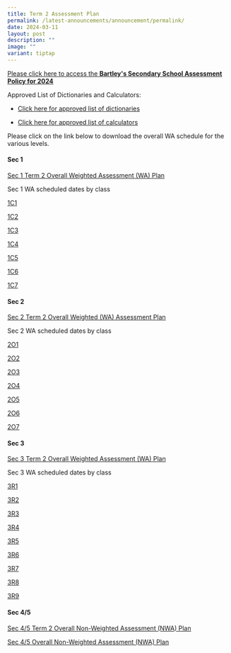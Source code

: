 ```yaml
---
title: Term 2 Assessment Plan
permalink: /latest-announcements/announcement/permalink/
date: 2024-03-11
layout: post
description: ""
image: ""
variant: tiptap
---
```

<p><a href="https://www.bartleysec.moe.edu.sg/our-holistic-curriculum/instructional-programmes/assessment-matters/" rel="noopener noreferrer nofollow" target="_blank"><u>Please click here to access the </u></a><strong><a href="https://www.bartleysec.moe.edu.sg/our-holistic-curriculum/instructional-programmes/assessment-matters/" rel="noopener noreferrer nofollow" target="_blank"><u>Bartley's Secondary School Assessment Policy for 2024</u></a></strong>
</p>
<p>Approved List of Dictionaries and Calculators:</p>
<ul data-tight="true" class="tight">
<li>
<p><a href="/files/list_of_approved_mtl_dictionaries_2024_exam.pdf" rel="noopener noreferrer nofollow" target="_blank">Click here for approved list of dictionaries</a>
</p>
</li>
<li>
<p><a href="/files/guidelines_on_the_use_of_calculators_for_2024_exam__website_.pdf" rel="noopener noreferrer nofollow" target="_blank">Click here for approved list of calculators</a>
</p>
</li>
</ul>
<p>Please click on the link below to download the overall WA schedule for
the various levels.</p>
<h4>Sec 1</h4>
<p><a href="/files/S1_Term_2_WA_Overall_Schedule.pdf" rel="noopener noreferrer nofollow" target="_blank">Sec 1 Term 2 Overall Weighted Assessment (WA) Plan</a>
</p>
<p>Sec 1 WA scheduled dates by class</p>
<p><a href="/files/1C1_Term_2_WA_Detailed_Schedule.pdf" rel="noopener noreferrer nofollow" target="_blank">1C1</a>
</p>
<p><a href="/files/1C2_Term_2_WA_Detailed_Schedule.pdf" rel="noopener noreferrer nofollow" target="_blank">1C2</a>
</p>
<p><a href="/files/1C3_Term_2_WA_Detailed_Schedule.pdf" rel="noopener noreferrer nofollow" target="_blank">1C3</a>
</p>
<p><a href="/files/1C4_Term_2_WA_Detailed_Schedule.pdf" rel="noopener noreferrer nofollow" target="_blank">1C4</a>
</p>
<p><a href="/files/1C5_Term_2_WA_Detailed_Schedule.pdf" rel="noopener noreferrer nofollow" target="_blank">1C5</a>
</p>
<p><a href="/files/1C6_Term_2_WA_Detailed_Schedule.pdf" rel="noopener noreferrer nofollow" target="_blank">1C6</a>
</p>
<p><a href="/files/1C7_Term_2_WA_Detailed_Schedule.pdf" rel="noopener noreferrer nofollow" target="_blank">1C7</a>
</p>
<p></p>
<h4>Sec 2</h4>
<p><a href="/files/S2_Term_2_WA_Overall_Schedule.pdf" rel="noopener noreferrer nofollow" target="_blank">Sec 2 Term 2 Overall Weighted (WA) Assessment Plan</a>
</p>
<p>Sec 2 WA scheduled dates by class</p>
<p><a href="/files/2O1_Term_2_WA_Detailed_Schedule.pdf" rel="noopener noreferrer nofollow" target="_blank">2O1</a>
</p>
<p><a href="/files/2O2_Term_2_WA_Detailed_Schedule.pdf" rel="noopener noreferrer nofollow" target="_blank">2O2</a>
</p>
<p><a href="/files/2O3_Term_2_WA_Detailed_Schedule.pdf" rel="noopener noreferrer nofollow" target="_blank">2O3</a>
</p>
<p><a href="/files/2O4_Term_2_WA_Detailed_Schedule.pdf" rel="noopener noreferrer nofollow" target="_blank">2O4</a>
</p>
<p><a href="/files/2O5_Term_2_WA_Detailed_Schedule.pdf" rel="noopener noreferrer nofollow" target="_blank">2O5</a>
</p>
<p><a href="/files/2O6_Term_2_WA_Detailed_Schedule.pdf" rel="noopener noreferrer nofollow" target="_blank">2O6</a>
</p>
<p><a href="/files/2O7_Term_2_WA_Detailed_Schedule.pdf" rel="noopener noreferrer nofollow" target="_blank">2O7</a>
</p>
<h4>Sec 3</h4>
<p><a href="/files/S3_Term_2_WA_Overall_Schedule.pdf" rel="noopener noreferrer nofollow" target="_blank">Sec 3 Term 2 Overall Weighted Assessment (WA) Plan</a>
</p>
<p>Sec 3 WA scheduled dates by class</p>
<p><a href="/files/3R1_Term_1_WA_Detailed_Schedule.pdf" rel="noopener noreferrer nofollow" target="_blank">3R1</a>
</p>
<p><a href="/files/3R2_Term_2_WA_Detailed_Schedule.pdf" rel="noopener noreferrer nofollow" target="_blank">3R2</a>
</p>
<p><a href="/files/3R3_Term_2_WA_Detailed_Schedule.pdf" rel="noopener noreferrer nofollow" target="_blank">3R3</a>
</p>
<p><a href="/files/3R4_Term_2_WA_Detailed_Schedule.pdf" rel="noopener noreferrer nofollow" target="_blank">3R4</a>
</p>
<p><a href="/files/3R5_Term_2_WA_Detailed_Schedule.pdf" rel="noopener noreferrer nofollow" target="_blank">3R5</a>
</p>
<p><a href="/files/3R6_Term_2_WA_Detailed_Schedule.pdf" rel="noopener noreferrer nofollow" target="_blank">3R6</a>
</p>
<p><a href="/files/3R7_Term_2_WA_Detailed_Schedule.pdf" rel="noopener noreferrer nofollow" target="_blank">3R7</a>
</p>
<p><a href="/files/3R8_Term_2_WA_Detailed_Schedule.pdf" rel="noopener noreferrer nofollow" target="_blank">3R8</a>
</p>
<p><a href="/files/3R9_Term_2_WA_Detailed_Schedule.pdf" rel="noopener noreferrer nofollow" target="_blank">3R9</a>
</p>
<h4>Sec 4/5</h4>
<p><a href="/files/S4_5_Term_2_NWA_Overall_Schedule.pdf" rel="noopener noreferrer nofollow" target="_blank">Sec 4/5 Term 2 Overall Non-Weighted Assessment (NWA) Plan</a>
</p>
<p></p>
<p></p>
<p><a href="/files/S4_5_Term_2_NWA_Overall_Schedule_22_Mar.pdf" rel="noopener noreferrer nofollow" target="_blank">Sec 4/5 Overall Non-Weighted Assessment (NWA) Plan</a>
</p>